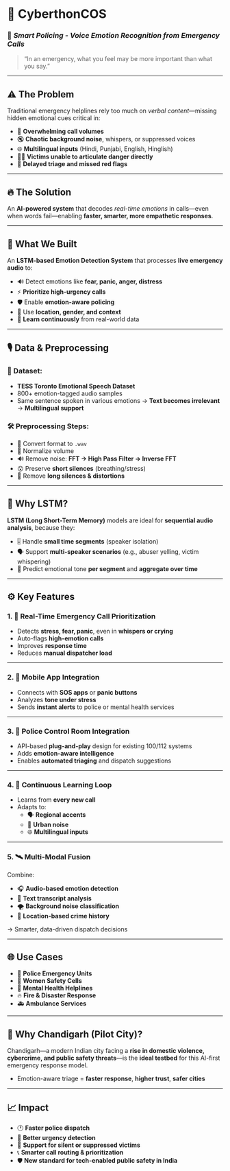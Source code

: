 # 🚨 CyberthonCOS  
### 🎯 *Smart Policing - Voice Emotion Recognition from Emergency Calls*

> “In an emergency, what you feel may be more important than what you say.”

---

## ⚠️ The Problem

Traditional emergency helplines rely too much on *verbal content*—missing hidden emotional cues critical in:

- 🚫 **Overwhelming call volumes**
- 🔇 **Chaotic background noise**, whispers, or suppressed voices  
- 🌐 **Multilingual inputs** (Hindi, Punjabi, English, Hinglish)  
- 🧍‍♀️ **Victims unable to articulate danger directly**  
- 🐢 **Delayed triage and missed red flags**  

---

## 🔥 The Solution

An **AI-powered system** that decodes *real-time emotions* in calls—even when words fail—enabling **faster, smarter, more empathetic responses**.

---

## 🧠 What We Built

An **LSTM-based Emotion Detection System** that processes **live emergency audio** to:

- 🔊 Detect emotions like **fear, panic, anger, distress**
- ⚡ **Prioritize high-urgency calls**
- 🛡️ Enable **emotion-aware policing**
- 📍 Use **location, gender, and context**
- 🔁 **Learn continuously** from real-world data

---

## 🎙️ Data & Preprocessing

### 📂 Dataset:
- **TESS Toronto Emotional Speech Dataset**
- 800+ emotion-tagged audio samples  
- Same sentence spoken in various emotions → **Text becomes irrelevant** → **Multilingual support**

### 🛠️ Preprocessing Steps:
- 🎵 Convert format to `.wav`
- 📢 Normalize volume
- 🔊 Remove noise: **FFT → High Pass Filter → Inverse FFT**
- 😮 Preserve **short silences** (breathing/stress)
- 🧹 Remove **long silences & distortions**

---

## 🤖 Why LSTM?

**LSTM (Long Short-Term Memory)** models are ideal for **sequential audio analysis**, because they:

- 🎚️ Handle **small time segments** (speaker isolation)
- 🗣️ Support **multi-speaker scenarios** (e.g., abuser yelling, victim whispering)
- 🎯 Predict emotional tone **per segment** and **aggregate over time**

---

## ⚙️ Key Features

### 1. 🚦 Real-Time Emergency Call Prioritization
- Detects **stress, fear, panic**, even in **whispers or crying**
- Auto-flags **high-emotion calls**
- Improves **response time**
- Reduces **manual dispatcher load**

---

### 2. 📲 Mobile App Integration
- Connects with **SOS apps** or **panic buttons**
- Analyzes **tone under stress**
- Sends **instant alerts** to police or mental health services

---

### 3. 🧩 Police Control Room Integration
- API-based **plug-and-play** design for existing 100/112 systems
- Adds **emotion-aware intelligence**
- Enables **automated triaging** and dispatch suggestions

---

### 4. 🧠 Continuous Learning Loop
- Learns from **every new call**
- Adapts to:
  - 🗣️ **Regional accents**
  - 🌆 **Urban noise**
  - 🌐 **Multilingual inputs**

---

### 5. 🛰️ Multi-Modal Fusion 
Combine:

- 🎧 **Audio-based emotion detection**
- 📄 **Text transcript analysis**
- 🌪️ **Background noise classification**
- 📍 **Location-based crime history**

→ Smarter, data-driven dispatch decisions

---

## 🌐 Use Cases

- 🚓 **Police Emergency Units**
- 🧕 **Women Safety Cells**
- 🧠 **Mental Health Helplines**
- 🔥 **Fire & Disaster Response**
- 🚑 **Ambulance Services**

---

## 🌟 Why Chandigarh (Pilot City)?

Chandigarh—a modern Indian city facing a **rise in domestic violence, cybercrime, and public safety threats**—is the **ideal testbed** for this AI-first emergency response model.

- Emotion-aware triage = **faster response**, **higher trust**, **safer cities**

---

## 📈 Impact

- 🕐 **Faster police dispatch**
- 🔎 **Better urgency detection**
- 💬 **Support for silent or suppressed victims**
- 📞 **Smarter call routing & prioritization**
- 🛡️ **New standard for tech-enabled public safety in India**
